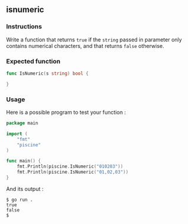 ## isnumeric

### Instructions

Write a function that returns `true` if the `string` passed in parameter only contains numerical characters, and that returns `false` otherwise.

### Expected function

```go
func IsNumeric(s string) bool {

}
```

### Usage

Here is a possible program to test your function :

```go
package main

import (
	"fmt"
	"piscine"
)

func main() {
	fmt.Println(piscine.IsNumeric("010203"))
	fmt.Println(piscine.IsNumeric("01,02,03"))
}
```

And its output :

```console
$ go run .
true
false
$
```
